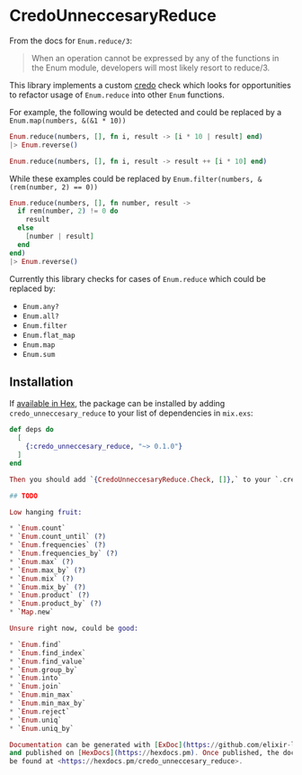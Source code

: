 # CredoUnneccesaryReduce

From the docs for `Enum.reduce/3`:

> When an operation cannot be expressed by any of the functions in the Enum module, developers will most likely resort to reduce/3.

This library implements a custom [credo](https://github.com/rrrene/credo) check which looks for opportunities to refactor usage of `Enum.reduce` into other `Enum` functions.

For example, the following would be detected and could be replaced by a `Enum.map(numbers, &(&1 * 10))`

```elixir
Enum.reduce(numbers, [], fn i, result -> [i * 10 | result] end)
|> Enum.reverse()
```

```elixir
Enum.reduce(numbers, [], fn i, result -> result ++ [i * 10] end)
```

While these examples could be replaced by `Enum.filter(numbers, &(rem(number, 2) == 0))`

```elixir
Enum.reduce(numbers, [], fn number, result ->
  if rem(number, 2) != 0 do
    result
  else
    [number | result]
  end
end)
|> Enum.reverse()
```

Currently this library checks for cases of `Enum.reduce` which could be replaced by:

* `Enum.any?`
* `Enum.all?`
* `Enum.filter`
* `Enum.flat_map`
* `Enum.map`
* `Enum.sum`

## Installation

If [available in Hex](https://hex.pm/docs/publish), the package can be installed
by adding `credo_unneccesary_reduce` to your list of dependencies in `mix.exs`:

```elixir
def deps do
  [
    {:credo_unneccesary_reduce, "~> 0.1.0"}
  ]
end

Then you should add `{CredoUnneccesaryReduce.Check, []},` to your `.credo.exs` file under the `enabled` section.

## TODO

Low hanging fruit:

* `Enum.count`
* `Enum.count_until` (?)
* `Enum.frequencies` (?)
* `Enum.frequencies_by` (?)
* `Enum.max` (?)
* `Enum.max_by` (?)
* `Enum.mix` (?)
* `Enum.mix_by` (?)
* `Enum.product` (?)
* `Enum.product_by` (?)
* `Map.new`

Unsure right now, could be good:

* `Enum.find`
* `Enum.find_index`
* `Enum.find_value`
* `Enum.group_by`
* `Enum.into`
* `Enum.join`
* `Enum.min_max`
* `Enum.min_max_by`
* `Enum.reject`
* `Enum.uniq`
* `Enum.uniq_by`

Documentation can be generated with [ExDoc](https://github.com/elixir-lang/ex_doc)
and published on [HexDocs](https://hexdocs.pm). Once published, the docs can
be found at <https://hexdocs.pm/credo_unneccesary_reduce>.
